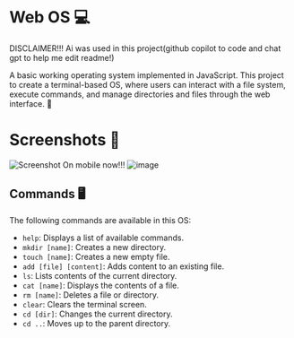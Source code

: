 # Web OS 💻
DISCLAIMER!!! Ai was used in this project(github copilot to code and chat gpt to help me edit readme!)

A basic working operating system implemented in JavaScript. This project to create a terminal-based OS, where users can interact with a file system, execute commands, and manage directories and files through the web interface. 🚀

# Screenshots 📸

![Screenshot](https://cloud-n2pq4h0o8-hack-club-bot.vercel.app/0_9794308f-cc50-43be-b5da-f19fc35d46de_.png)
On mobile now!!!
![image](https://github.com/user-attachments/assets/7a5ce4ba-f6e3-49e0-9dfa-3e3c318b67a7)


## Commands 🖥️

The following commands are available in this OS:

- `help`: Displays a list of available commands. 
- `mkdir [name]`: Creates a new directory. 
- `touch [name]`: Creates a new empty file. 
- `add [file] [content]`: Adds content to an existing file. 
- `ls`: Lists contents of the current directory. 
- `cat [name]`: Displays the contents of a file. 
- `rm [name]`: Deletes a file or directory. 
- `clear`: Clears the terminal screen. 
- `cd [dir]`: Changes the current directory. 
- `cd ..`: Moves up to the parent directory. 
